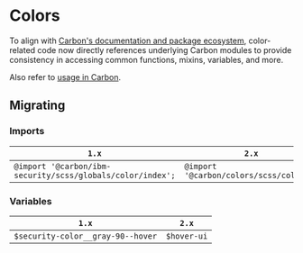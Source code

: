 # Colors

To align with [Carbon's documentation and package ecosystem](https://github.com/carbon-design-system/carbon#getting-started), color-related code now directly references underlying Carbon modules to provide consistency in accessing common functions, mixins, variables, and more.

Also refer to [usage in Carbon](https://github.com/carbon-design-system/carbon/tree/main/packages/colors#usage).

## Migrating

### Imports

| `1.x`                                                      | `2.x`                                   |
| ---------------------------------------------------------- | --------------------------------------- |
| `@import '@carbon/ibm-security/scss/globals/color/index';` | `@import '@carbon/colors/scss/colors';` |

### Variables

| `1.x`                             | `2.x`       |
| --------------------------------- | ----------- |
| `$security-color__gray-90--hover` | `$hover-ui` |
